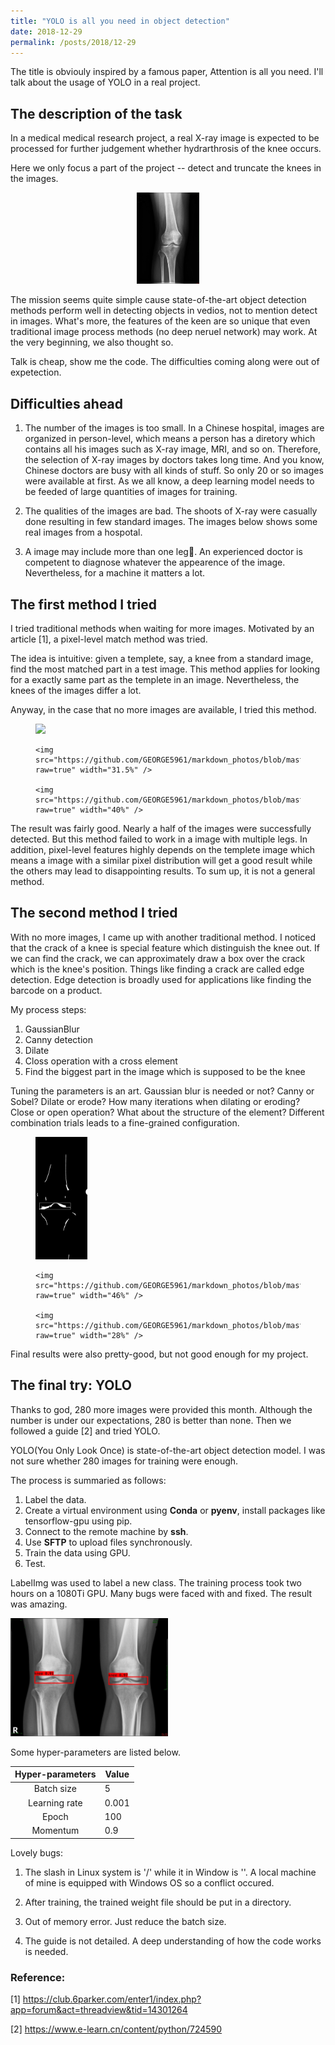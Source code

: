 ```yaml
---
title: "YOLO is all you need in object detection"
date: 2018-12-29
permalink: /posts/2018/12-29
---
```


The title is obviouly inspired by a famous paper, Attention is all you need. I'll talk about the usage of YOLO in a real project. 

## The description of the task

In a medical medical research project, a real X-ray image is expected to be processed for further judgement whether hydrarthrosis of the knee occurs.

Here we only focus a part of the project -- detect and truncate the knees in the images.

<div align="center"><img src="https://github.com/GEORGE5961/markdown_photos/blob/master/y1.jpg?raw=true" width="20%"/></div>

The mission seems quite simple cause state-of-the-art object detection methods perform well in detecting objects in vedios, not to mention detect in images. What's more, the features of the keen are so unique that even traditional image process methods (no deep neruel network) may work. At the very beginning, we also thought so. 

Talk is cheap, show me the code. The difficulties coming along were out of expetection.

## Difficulties ahead

1. The number of the images is too small. In a Chinese hospital, images are organized in person-level, which means a person has a diretory which contains all his images such as X-ray image, MRI, and so on. Therefore, the selection of X-ray images by doctors takes long time. And you know, Chinese doctors are busy with all kinds of stuff. So only 20 or so images were available at first. As we all know, a deep learning model needs to be feeded of large quantities of images for training. 

2. The qualities of the images are bad. The shoots of X-ray were casually done resulting in few standard images. The images below shows some real images from a hospotal.

3. A image may include more than one leg😤. An experienced doctor is competent to diagnose whatever the appearence of the image. Nevertheless, for a machine it matters a lot.
  

## The first method I tried

I tried traditional methods when waiting for more images. Motivated by an article [1], a pixel-level match method was tried.

The idea is intuitive: given a templete, say, a knee from a standard image, find the most matched part in a test image. This method applies for looking for a exactly same part as the templete in an image. Nevertheless, the knees of the images differ a lot.

Anyway, in the case that no more images are available, I tried this method.

<figure class="third">
    <img src="https://github.com/GEORGE5961/markdown_photos/blob/master/y2.png?raw=true" width="20%" />
    
    <img src="https://github.com/GEORGE5961/markdown_photos/blob/master/y3.png?raw=true" width="31.5%" />
    
    <img src="https://github.com/GEORGE5961/markdown_photos/blob/master/y4.png?raw=true" width="40%" />
</figure>

The result was fairly good. Nearly a half of the images were successfully detected. But this method failed to work in a image with multiple legs. In addition, pixel-level features highly depends on the templete image which means a image with a similar pixel distribution will get a good result while the others may lead to disappointing results. To sum up, it is not a general method.

## The second method I tried

With no more images, I came up with another traditional method. I noticed that the crack of a knee is special feature which distinguish the knee out. If we can find the crack, we can approximately draw a box over the crack which is the knee's position. Things like finding a crack are called edge detection. Edge detection is broadly used for applications like finding the barcode on a product.

My process steps:

1. GaussianBlur
2. Canny detection
3. Dilate
4. Closs operation with a cross element
5. Find the biggest part in the image which is supposed to be the knee

Tuning the parameters is an art. Gaussian blur is needed or not? Canny or Sobel? Dilate or erode? How many iterations when dilating or eroding? Close or open operation? What about the structure of the element? Different combination trials leads to a fine-grained configuration.  

<figure class="third">
    <img src="https://github.com/GEORGE5961/markdown_photos/blob/master/y5.png?raw=true" width="19.5%" />
    
    <img src="https://github.com/GEORGE5961/markdown_photos/blob/master/y6.png?raw=true" width="46%" />
    
    <img src="https://github.com/GEORGE5961/markdown_photos/blob/master/y7.png?raw=true" width="28%" />
</figure>

Final results were also pretty-good, but not good enough for my project.


## The final try: YOLO 
	

Thanks to god, 280 more images were provided this month. Although the number is under our expectations, 280 is better than none. Then we followed a guide [2] and tried YOLO.

YOLO(You Only Look Once) is state-of-the-art object detection model. I was not sure whether 280 images for training were enough.

The process is summaried as follows:

1. Label the data.
2. Create a virtual environment using **Conda** or **pyenv**, install packages like tensorflow-gpu using pip.
3. Connect to the remote machine by **ssh**.
4. Use **SFTP** to upload files synchronously.
5. Train the data using GPU.
6. Test.

LabelImg was used to label a new class. The training process took two hours on a 1080Ti GPU. Many bugs were faced with and fixed. The result was amazing. 

 <img src="https://github.com/GEORGE5961/markdown_photos/blob/master/y8.jpg?raw=true" width="50%" />

Some hyper-parameters are listed below.

| Hyper-parameters | Value |
|:----------------:|-------|
| Batch size       | 5     |
| Learning rate    | 0.001 |
| Epoch            | 100   |
| Momentum         | 0.9   |

Lovely bugs:

1. The slash in Linux system is '/' while it in Window is '\'. A local machine of mine is equipped with Windows OS so a conflict occured. 

2. After training, the trained weight file should be put in a directory.

3. Out of memory error. Just reduce the batch size.

4. The guide is not detailed. A deep understanding of how the code works is needed.


### Reference:

[1] https://club.6parker.com/enter1/index.php?app=forum&act=threadview&tid=14301264


[2] https://www.e-learn.cn/content/python/724590





















